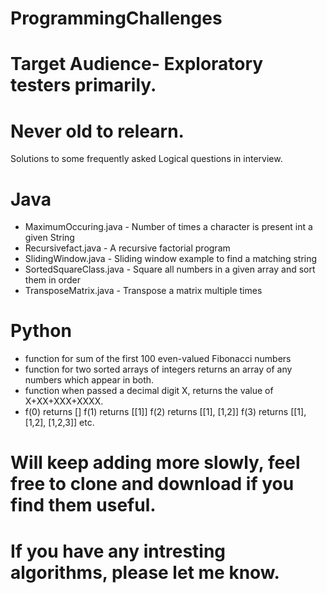 # ProgrammingChallenges
# Target Audience- Exploratory testers primarily.
# Never old to relearn.

Solutions to some frequently asked Logical questions in interview.


# Java
* MaximumOccuring.java   - Number of times a character is present int a given String
* Recursivefact.java     - A recursive factorial program
* SlidingWindow.java     - Sliding window example to find a matching string
* SortedSquareClass.java - Square all numbers in a given array and sort them in order   
* TransposeMatrix.java   - Transpose a matrix multiple times

# Python
* function for sum of the first 100 even-valued Fibonacci numbers
* function for two sorted arrays of integers returns an array of any numbers which appear in both.
* function when passed a decimal digit X, returns the value of X+XX+XXX+XXXX.
* f(0) returns []
  f(1) returns [[1]]
  f(2) returns [[1], [1,2]]
  f(3) returns [[1], [1,2], [1,2,3]]
  etc.
  
# Will keep adding more slowly, feel free to clone and download if you find them useful.
# If you have any intresting algorithms, please let me know. 
